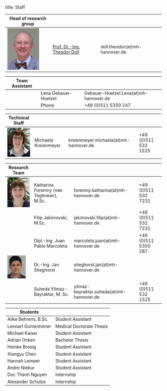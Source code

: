 title: Staff

|Head of research group|        |   |
|--------------|:---------------|----|
|![Image Theo Doll](Doll2.png)|[Prof. Dr.-Ing. Theodor Doll](pagedoll.html)|	doll.theodor(at)mh-hannover.de|   



|Team Assistant   |       |   |
|--------------|:---------------------|------|
| | Lena Gebauer-Hoetzel	| Gebauer-Hoetzel.Lena(at)mh-hannover.de|
|                                   |     Phone:            |+49 (0)511 5350 247 |

|Technical Staff|                     |      |      |
|--------------|---------------------|------|-----|
|![Michaela Kreienmeyer](Michaela2.png) | Michaela Kreienmeyer	|	kreienmeyer.michaela(at)mh-hannover.de     |+49 (0)511 532 1525|

|Research Team  |    |  |   |
|---------|:------|------|-----|
|![Image Katharina Foremny](Katharina2.png)  | Katharina Foremny (née Tegtmeier), M.Sc. 	|	foremny.katharina(at)mh-hannover.de |+49 (0)511 532 7231|
|  |Filip Jakimovski, M.Sc. | jakimovski.filip(at)mh-hannover.de|+49 (0)511 532 7231|
|   | Dipl.-Ing. Juan Pablo Marcoleta | marcoleta.juan(at)mh-hannover.de|+49 (0)511 5350 287 |
|![Image Jan Stieghorst ](Jan.png) |  Dr.-Ing. Jan Stieghorst|	stieghorst.jan(at)mh-hannover.de|    
||Suheda Yilmaz-Bayraktar, M. Sc. | yilmaz-bayraktar.suheda(at)mh-hannover.de|+49 (0)511 532 1525|



|  Students   ||
|-----------|-------------|
|Ailke Behrens, B.Sc. | Student Assistant|
|Lennart Guntenhöner | Medical Doctorate Thesis|
|Michael Kaiser | Student Assistant|
|Adrian Onken| Bachelor Thesis|
|Heinke Brosig | Student Assistant|
|Xiangyu Chen | Student Assistant|
|Hannah Lemper | Student Assistant| 
|Andre Niebur | Student Assistant|
|Duc Thanh Nguyen | Internship |
|Alexander Schulze|Internship|






